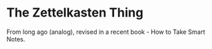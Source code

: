 # The Zettelkasten Thing

From long ago (analog), revised in a recent book - How to Take Smart Notes.
